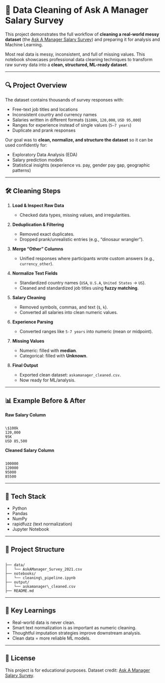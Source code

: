 # 🧹 Data Cleaning of Ask A Manager Salary Survey

This project demonstrates the full workflow of **cleaning a real-world messy dataset** (the [Ask A Manager Salary Survey](https://oscarbaruffa.com/messy/)) and preparing it for analysis and Machine Learning.  

Most real data is messy, inconsistent, and full of missing values. This notebook showcases professional data cleaning techniques to transform raw survey data into a **clean, structured, ML-ready dataset**.

---

## 🔍 Project Overview

The dataset contains thousands of survey responses with:
- Free-text job titles and locations  
- Inconsistent country and currency names  
- Salaries written in different formats (`$100k`, `120,000`, `USD 95,000`)  
- Ranges for experience instead of single values (`5–7 years`)  
- Duplicate and prank responses  

Our goal was to **clean, normalize, and structure the dataset** so it can be used confidently for:
- Exploratory Data Analysis (EDA)  
- Salary prediction models  
- Statistical insights (experience vs. pay, gender pay gap, geographic patterns)  

---

## 🛠️ Cleaning Steps

1. **Load & Inspect Raw Data**  
   - Checked data types, missing values, and irregularities.

2. **Deduplication & Filtering**  
   - Removed exact duplicates.  
   - Dropped prank/unrealistic entries (e.g., “dinosaur wrangler”).  

3. **Merge “Other” Columns**  
   - Unified responses where participants wrote custom answers (e.g., `currency_other`).  

4. **Normalize Text Fields**  
   - Standardized country names (`USA`, `U.S.A`, `United States` → `US`).  
   - Cleaned and standardized job titles using **fuzzy matching**.  

5. **Salary Cleaning**  
   - Removed symbols, commas, and text (`$`, `k`).  
   - Converted all salaries into clean numeric values.  

6. **Experience Parsing**  
   - Converted ranges like `5-7 years` into numeric (mean or midpoint).  

7. **Missing Values**  
   - Numeric: filled with **median**.  
   - Categorical: filled with **Unknown**.  

8. **Final Output**  
   - Exported clean dataset: `askamanager_cleaned.csv`.  
   - Now ready for ML/analysis.  

---

## 📊 Example Before & After

**Raw Salary Column**  
```

\$100k
120,000
95K
USD 85,500

```

**Cleaned Salary Column**  
```

100000
120000
95000
85500

```

---

## 🚀 Tech Stack

- Python  
- Pandas  
- NumPy  
- rapidfuzz (text normalization)  
- Jupyter Notebook  

---

## 📂 Project Structure

```

├── data/
│   └── AskAManager_Survey_2021.csv
├── notebooks/
│   └── cleaning\_pipeline.ipynb
├── output/
│   └── askamanager\_cleaned.csv
├── README.md

```

---

## 🌟 Key Learnings

- Real-world data is never clean.  
- Smart text normalization is as important as numeric cleaning.  
- Thoughtful imputation strategies improve downstream analysis.  
- Clean data = more reliable ML models.  

---

## 📜 License
This project is for educational purposes. Dataset credit: [Ask A Manager Salary Survey](https://oscarbaruffa.com/messy/).  
```
